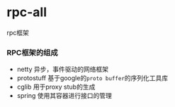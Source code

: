 # rpc-all
rpc框架

### RPC框架的组成
- netty 异步，事件驱动的网络框架
- protostuff 基于google的`proto buffer`的序列化工具库
- cglib 用于proxy stub的生成
- spring 使用其容器进行接口的管理
